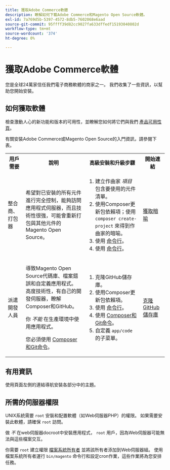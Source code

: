 ```yaml
---
title: 獲取Adobe Commerce軟體
description: 瞭解如何下載Adobe Commerce和Magento Open Source軟體。
exl-id: 7a769d5b-5397-4572-8db5-7602068e6aad
source-git-commit: 95ffff39d82cc9027fa633dffedf15193040802d
workflow-type: tm+mt
source-wordcount: '374'
ht-degree: 0%

---
```


# 獲取Adobe Commerce軟體

您是全球24萬家信任我們電子商務軟體的商家之一。 我們收集了一些資訊，以幫助您開始安裝。

## 如何獲取軟體

檢查激動人心的新功能和版本的可用性，並瞭解您如何將它們與我們 [產品可用性頁](https://devdocs.magento.com/release/availability.html)。

有關安裝Adobe Commerce或Magento Open Source的入門資訊，請參閱下表。

<table>
    <tbody>
        <tr>
            <th>用戶需要</th>
            <th>說明</th>
            <th>高級安裝和升級步驟</th>
            <th>開始連結</th>
        </tr>
    <tr>
        <td><p>整合商、打包器</p></td>
        <td><p>希望對已安裝的所有元件進行完全控制，能夠訪問應用程式伺服器，而且技術性很強，可能會重新打包與其他元件的Magento Open Source。</p>
        </td>
        <td><ol><li>建立作曲家 <em>項目</em> 包含要使用的元件清單。</li>
            <li>使用Composer更新包依賴項；使用 <code>composer create-project</code> 來得到作曲家的暗喻。</li>
            <li>使用 <a href="../advanced.md">命令行</a>。</li>
        <li>使用  <a href="../../upgrade/implementation/perform-upgrade.md">命令行</a>。</li></ol></td>
        <td><p><a href="../composer.md">獲取暗喻</a></p></td>
    </tr>
    <tr>
        <td><p>派遣開發人員</p></td>
        <td><p>導致Magento Open Source代碼庫、檔案錯誤和自定義應用程式。 高度技術性，有自己的開發伺服器，瞭解Composer和GitHub。</p>
            <p>你 <em>不能</em> 在生產環境中使用應用程式。</p>
      <p>您必須使用 <a href="../../upgrade/developer/git-installs.md">Composer和Git命令</a>。</p></td>
        <td><ol><li>克隆GitHub儲存庫。</li>
            <li>使用Composer更新包依賴項。</li>
            <li>使用 <a href="../advanced.md">命令行</a>。</li>
            <li>使用 <a href="../../upgrade/developer/git-installs.md">Composer和Git命令</a>。</li>
            <li>自定義 <code>app/code</code> 的子菜單。</li></ol></td>
        <td><p><a href="https://developer.adobe.com/commerce/contributor/guides/install/clone-repository/">克隆GitHub儲存庫</a></p></td>
    </tr>
    </tbody>
</table>

## 有用資訊

使用頁面左側的連結導航安裝各部分中的主題。

## 所需的伺服器權限

UNIX系統需要 `root` 安裝和配置軟體（如Web伺服器PHP）的權限。 如果需要安裝此軟體，請確保 `root` 訪問。

做 *不* 在web伺服器docroot中安裝應用程式， `root` 用戶，因為Web伺服器可能無法與這些檔案交互。

你需要 `root` 建立權限 [檔案系統所有者](file-system/overview.md) 並將該所有者添加到Web伺服器組。 使用檔案系統所有者運行 `bin/magento` 命令行和設定cron作業，這些作業將為您安排任務。
